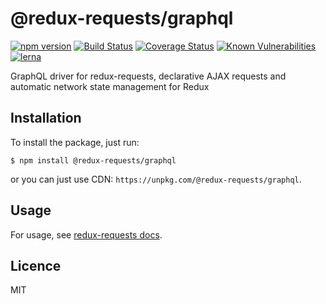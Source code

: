 # @redux-requests/graphql

[![npm version](https://badge.fury.io/js/%40redux-requests%2Fgraphql.svg)](https://badge.fury.io/js/%40redux-requests%2Fgraphql)
[![Build Status](https://travis-ci.org/klis87/redux-requests.svg?branch=master)](https://travis-ci.org/klis87/redux-requests)
[![Coverage Status](https://coveralls.io/repos/github/klis87/redux-requests/badge.svg?branch=master)](https://coveralls.io/github/klis87/redux-requests?branch=master)
[![Known Vulnerabilities](https://snyk.io/test/github/klis87/redux-requests/badge.svg)](https://snyk.io/test/github/klis87/redux-requests)
[![lerna](https://img.shields.io/badge/maintained%20with-lerna-cc00ff.svg)](https://lernajs.io/)

GraphQL driver for redux-requests, declarative AJAX requests and automatic network state management for Redux

## Installation

To install the package, just run:
```
$ npm install @redux-requests/graphql
```
or you can just use CDN: `https://unpkg.com/@redux-requests/graphql`.

## Usage

For usage, see [redux-requests docs](https://redux-requests.klisiczynski.com).

## Licence

MIT
